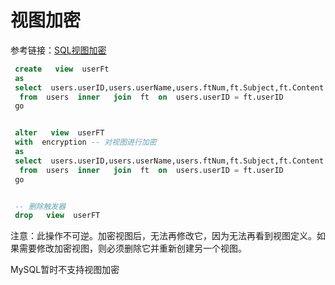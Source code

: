# 视图加密

参考链接：[SQL视图加密](https://blog.csdn.net/sdlfx/article/details/1816069)

```sql
 create   view  userFt
 as
 select  users.userID,users.userName,users.ftNum,ft.Subject,ft.Content
  from  users  inner   join  ft  on  users.userID = ft.userID
 go


 alter   view  userFT
 with  encryption -- 对视图进行加密
 as
 select  users.userID,users.userName,users.ftNum,ft.Subject,ft.Content
  from  users  inner   join  ft  on  users.userID = ft.userID
 go


 -- 删除触发器
 drop   view  userFT 
```

注意：此操作不可逆。加密视图后，无法再修改它，因为无法再看到视图定义。如果需要修改加密视图，则必须删除它并重新创建另一个视图。

MySQL暂时不支持视图加密